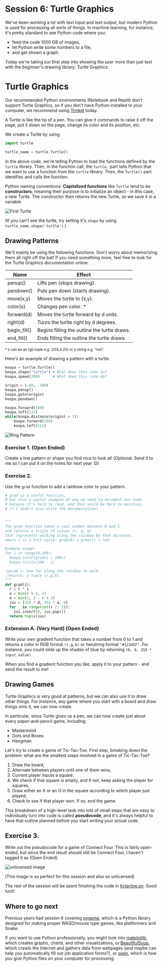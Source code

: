 # Session 6: Turtle Graphics

We've been working a lot with text input and text output, but modern Python is used for processing all sorts of things. In machine learning, for instance, it's pretty standard to see Python code where you:
- feed the code 1000 GB of images, 
- let Python write some numbers to a file, 
- and get shown a graph.

Today we're taking our first step into showing the user more than just text with the beginner's drawing library: Turtle Graphics.

<!-- Explain what a library is at this point -->

# Turtle Graphics
Our recommended Python environments (Notebook and Replit) don't support Turtle Graphics, so if you don't have Python installed to your computer, we recommend using [Trinket](https://trinket.io/turtle) today.

A Turtle is like the tip of a pen. You can give it commands to raise it off the page, put it down on the page, change its color and its position, etc.

We create a Turtle by using
```python
import turtle

turtle_name = turtle.Turtle()
```
In the above code, we're telling Python to load the functions defined by the `turtle` library. Then, in the function call, the `turtle.` part tells Python that we want to use a function from the `turtle` library. Then, the `Turtle()` part identifies and calls the function.

Python naming conventions: **Capitalized functions** like `Turtle` tend to be **constructors**, meaning their purpose is to initialize an object - in this case, a new Turtle. The constructor then returns the new Turtle, so we save it in a variable.

![First Turtle](assets/first_turtle.png)

(If you can't see the turtle, try setting it's `shape` by using `turtle_name.shape('turtle')`.)

## Drawing Patterns

We'll mainly be using the following functions. Don't worry about memorizing them all right off the bat! If you need something more, feel free to look for the Turtle Graphics documentation online.

| Name      | Effect                          |
|-----------|---------------------------------|
| penup()   | Lifts pen (stops drawing).      |
| pendown() | Puts pen down (starts drawing). |
| move(x,y) | Moves the turtle to (x,y).      |
| color(s)  | Changes pen color. *            |
| forward(d)   | Moves the turtle forward by d units.         |
| right(d)     | Turns the turtle right by d degrees.         |
| begin_fill() | Begins filling the outline the turtle draws. |
| end_fill()   | Ends filling the outline the turtle draws.   |

<sup>* s can be an rgb tuple e.g. (255,4,20) or a string e.g. "red".</sup>

Here's an example of drawing a pattern with a turtle.
```python
koopa = turtle.Turtle()
koopa.shape("turtle") # What does this code do?
koopa.speed(200)      # What does this code do?

origin = (-40, -100)
koopa.penup()
koopa.goto(origin)
koopa.pendown()

koopa.forward(160)
koopa.left(111)
while(koopa.distance(origin) > 1):
    koopa.forward(160)
    koopa.left(111)
```

![Ring Pattern](assets/ring.png)

### Exercise 1. (Open Ended)
Create a line pattern or shape you find nice to look at!
(Optional: Send it to me so I can put it on the notes for next year :D)

### Exercise 2.
Use the `grad` function to add a rainbow color to your pattern.

```python
# grad is a useful function,
# but also a useful example of why we need to document our code,
# because it's hard to read, and thus would be hard to maintain,
# if I didn't also write the documentation!


""" 
The grad function takes a real number between 0 and 1
and returns a triple of values (r, g, b)
that represents walking along the rainbow by that distance, 
where 1 is a full cycle: grad(0) = grad(1) = red.

Example usage:
for i in range(0,100):
  koopa.color(grad(i / 100))
  koopa.circle(100 - i)

:param i: how far along the rainbow to walk. 
:returns: a tuple (r,g,b).
"""
def grad(i):
  r = 6 * i
  a = min(r % 2, 1)
  d = min(1, 2 - r % 2)
  ius = [255 * d, 255 * a, 0]
  for _ in range(int(r // 2)):
    ius.insert(0, ius.pop())
  return tuple(ius)
```

### Extension A. (Very Hard) (Open Ended)
Write your own gradient function that takes a number from 0 to 1 and returns a color in RGB format `(r,g,b)` or hexstring format `"#12345F"`. For instance, you could slide up the shades of blue by returning `(0, 0, 255 * input_value)`.

When you find a gradient function you like, apply it to your pattern - and send the result to me!

## Drawing Games
Turtle Graphics is very good at patterns, but we can also use it to draw other things. For instance, any game where you start with a board and draw things onto it, we can now create. 

In particular, since Turtle gives us a pen, we can now create just about every paper-and-pencil game, including:

- Mastermind
- Dots and Boxes
- Hangman
<!-- - Connect Four
- Five in a Row -->

Let's try to create a game of Tic-Tac-Toe. First step, breaking down the problem: what are the smallest steps involved in a game of Tic-Tac-Toe?

1. Draw the board,
2. Alternate between players until one of them wins,
3. Current player inputs a square,
4. We check if that square is empty, and if not, keep asking the player for squares,
5. Draw either an X or an O in the square according to which player just played,
6. Check to see if that player won. If so, end the game.

This breakdown of a high-level task into lots of small steps that are easy to individually turn into code is called **pseudocode**, and it's always helpful to have that outline planned before you start writing your actual code.


## Exercise 3.
Write out the pseudocode for a game of Connect Four. This is fairly open-ended, but since the end result should still be Connect Four, I haven't tagged it as (Open Ended).

![unlicensed image](assets/perfect.jpg)

(This image is so perfect for this session and also so unlicensed)

The rest of the session will be spent finishing the code in [tictactoe.py](tictactoe.py). Good luck!

## Where to go next
Previous years had session 6 covering [pygame](https://www.pygame.org/wiki/GettingStarted), which is a Python library designed for making proper WASD/mouse type games, like platformers and Snake.

If you want to use Python professionally, you might look into [matplotlib](https://matplotlib.org/), which creates graphs, charts, and other visualizations, or [BeautifulSoup](https://www.crummy.com/software/BeautifulSoup/bs4/doc/), which crawls the Internet and gathers data from webpages (and maybe can help you automatically fill out job application forms?), or [open](https://docs.python.org/3/library/functions.html#open), which is how you give Python files on your computer for processing.
